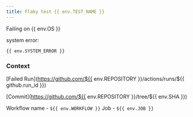 ```yaml
---
title: Flaky test {{ env.TEST_NAME }}
---
```


Failing on {{ env.OS }}

system error:

```text
{{ env.SYSTEM_ERROR }}
```

### Context

[Failed Run](https://github.com/${{ env.REPOSITORY }}/actions/runs/${{ github.run_id }})

[Commit](https://github.com/${{ env.REPOSITORY }}/tree/${{ env.SHA }})

Workflow name - `${{ env.WORKFLOW }}`
Job -           `${{ env.JOB }}`
